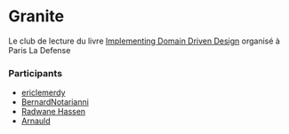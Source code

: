 Granite
=======

Le club de lecture du livre [Implementing Domain Driven Design](http://www.amazon.fr/Implementing-Domain-Driven-Design-Vaughn-Vernon/dp/0321834577) organisé à Paris La Defense

### Participants
 - [ericlemerdy](https://github.com/ericlemerdy)
 - [BernardNotarianni](https://github.com/BernardNotarianni)
 - [Radwane Hassen](https://github.com/dotnetstation)
 - [Arnauld](https://github.com/Arnauld)
